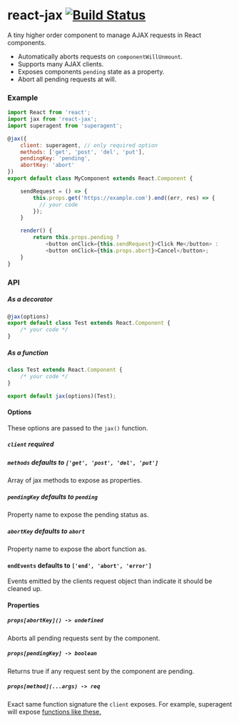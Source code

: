 # react-jax [![Build Status](https://travis-ci.org/azuqua/react-jax.svg?branch=master)](https://travis-ci.org/azuqua/react-jax)

A tiny higher order component to manage AJAX requests in React components.

 - Automatically aborts requests on `componentWillUnmount`.
 - Supports many AJAX clients.
 - Exposes components `pending` state as a property.
 - Abort all pending requests at will.

### Example

```js
import React from 'react';
import jax from 'react-jax';
import superagent from 'superagent';

@jax({
    client: superagent, // only required option
    methods: ['get', 'post', 'del', 'put'],
    pendingKey: 'pending',
    abortKey: 'abort'
})
export default class MyComponent extends React.Component {

    sendRequest = () => {
        this.props.get('https://example.com').end((err, res) => {
          // your code
        });
    }

    render() {
        return this.props.pending ?
            <button onClick={this.sendRequest}>Click Me</button> :
            <button onClick={this.props.abort}>Cancel</button>;
    }
}
```

### API

##### As a decorator
```js
@jax(options)
export default class Test extends React.Component {
    /* your code */
}
```

##### As a function
```js
class Test extends React.Component {
    /* your code */
}

export default jax(options)(Test);
```

#### Options

These options are passed to the `jax()` function.

##### `client` __required__

##### `methods` defaults to `['get', 'post', 'del', 'put']`
Array of jax methods to expose as properties.

##### `pendingKey` defaults to `pending`
Property name to expose the pending status as.

##### `abortKey` defaults to `abort`
Property name to expose the abort function as.

#### `endEvents` defaults to `['end', 'abort', 'error']`
Events emitted by the clients request object than indicate it should be
cleaned up.

#### Properties

##### `props[abortKey]() -> undefined`
Aborts all pending requests sent by the component.

##### `props[pendingKey] -> boolean`
Returns true if any request sent by the component are pending.

##### `props[method](...args) -> req`
Exact same function signature the `client` exposes.
For example, superagent will expose [functions like these.](https://github.com/visionmedia/jax/blob/01182870a4b5f80dec028ae8d0ea8b10e5b38dda/lib/client.js#L823-L929)
